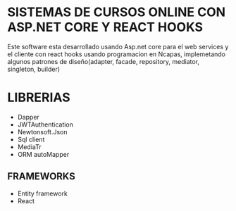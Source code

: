 # SISTEMAS DE CURSOS ONLINE CON ASP.NET CORE Y REACT HOOKS

Este software esta desarrollado usando Asp.net core para el web services y el cliente con react hooks usando programacion en Ncapas, implemetando algunos patrones de diseño(adapter, facade, repository, mediator, singleton, builder)


# LIBRERIAS

- Dapper
- JWTAuthentication
- Newtonsoft.Json
- Sql client
- MediaTr
- ORM autoMapper

## FRAMEWORKS	

- Entity framework
- React
